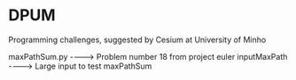 # DPUM
Programming challenges, suggested by Cesium at University of Minho

maxPathSum.py ----> Problem number 18 from project euler
inputMaxPath ----> Large input to test maxPathSum
